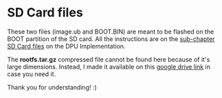 # SD Card files
These two files (image.ub and BOOT.BIN) are meant to be flashed on the BOOT partition of the SD card. All the instructions are on the [sub-chapter SD Card files](https://github.com/andre1araujo/YOLO-on-PYNQ-Z2/tree/main/DPU%20implementation#sd-card-files) on the DPU Implementation.

The **rootfs.tar.gz** compressed file cannot be found here because of it's large dimensions. Instead, I made it available on this [google drive link](https://drive.google.com/file/d/1yFBamnW9IZ8Q5byI6S1dtcRflEHAwzsj/view?usp=sharing) in case you need it.

Thank you for understanding! :)
